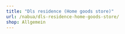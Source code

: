 ```yaml
---
title: "Dls residence (Home goods store)"
url: /nabua/dls-residence-home-goods-store/
shop: Allgemein
---
```

